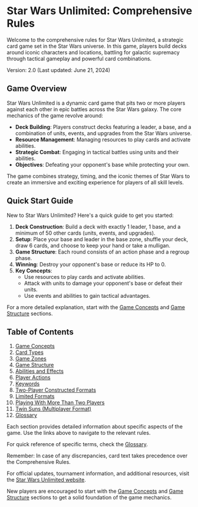 # Star Wars Unlimited: Comprehensive Rules

Welcome to the comprehensive rules for Star Wars Unlimited, a strategic card game set in the Star Wars universe. In this game, players build decks around iconic characters and locations, battling for galactic supremacy through tactical gameplay and powerful card combinations.

Version: 2.0 (Last updated: June 21, 2024)

## Game Overview

Star Wars Unlimited is a dynamic card game that pits two or more players against each other in epic battles across the Star Wars galaxy. The core mechanics of the game revolve around:

- **Deck Building**: Players construct decks featuring a leader, a base, and a combination of units, events, and upgrades from the Star Wars universe.
- **Resource Management**: Managing resources to play cards and activate abilities.
- **Strategic Combat**: Engaging in tactical battles using units and their abilities.
- **Objectives**: Defeating your opponent's base while protecting your own.

The game combines strategy, timing, and the iconic themes of Star Wars to create an immersive and exciting experience for players of all skill levels.

## Quick Start Guide

New to Star Wars Unlimited? Here's a quick guide to get you started:

1. **Deck Construction**: Build a deck with exactly 1 leader, 1 base, and a minimum of 50 other cards (units, events, and upgrades).
2. **Setup**: Place your base and leader in the base zone, shuffle your deck, draw 6 cards, and choose to keep your hand or take a mulligan.
3. **Game Structure**: Each round consists of an action phase and a regroup phase.
4. **Winning**: Destroy your opponent's base or reduce its HP to 0.
5. **Key Concepts**: 
   - Use resources to play cards and activate abilities.
   - Attack with units to damage your opponent's base or defeat their units.
   - Use events and abilities to gain tactical advantages.

For a more detailed explanation, start with the [Game Concepts](game-concepts.md) and [Game Structure](turn-structure.md) sections.

## Table of Contents

1. [Game Concepts](game-concepts.md)
2. [Card Types](card-types.md)
3. [Game Zones](game-zones.md)
4. [Game Structure](turn-structure.md)
5. [Abilities and Effects](abilities-and-effects.md)
6. [Player Actions](player-actions.md)
7. [Keywords](keywords.md)
8. [Two-Player Constructed Formats](setup-and-victory.md)
9. [Limited Formats](multiplayer-rules.md)
10. [Playing With More Than Two Players](multiplayer-rules.md)
11. [Twin Suns (Multiplayer Format)](multiplayer-rules.md)
12. [Glossary](glossary.md)

Each section provides detailed information about specific aspects of the game. Use the links above to navigate to the relevant rules.

For quick reference of specific terms, check the [Glossary](glossary.md).

Remember: In case of any discrepancies, card text takes precedence over the Comprehensive Rules.

For official updates, tournament information, and additional resources, visit the [Star Wars Unlimited website](https://www.starwarsunlimited.com).

New players are encouraged to start with the [Game Concepts](game-concepts.md) and [Game Structure](turn-structure.md) sections to get a solid foundation of the game mechanics.